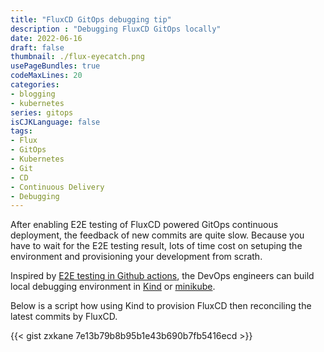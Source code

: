 ```yaml
---
title: "FluxCD GitOps debugging tip"
description : "Debugging FluxCD GitOps locally"
date: 2022-06-16
draft: false
thumbnail: ./flux-eyecatch.png
usePageBundles: true
codeMaxLines: 20
categories:
- blogging
- kubernetes
series: gitops
isCJKLanguage: false
tags:
- Flux
- GitOps
- Kubernetes
- Git
- CD
- Continuous Delivery
- Debugging
---
```


After enabling E2E testing of FluxCD powered GitOps continuous deployment, the feedback of new commits are quite slow.
Because you have to wait for the E2E testing result, lots of time cost on setuping the environment and provisioning 
your development from scrath.

Inspired by [E2E testing in Github actions][gitops-e2e], the DevOps engineers can build local debugging environment in
[Kind][kind] or [minikube][minikube].

<!--more-->

Below is a script how using Kind to provision FluxCD then reconciling the latest commits by FluxCD.

{{< gist zxkane 7e13b79b8b95b1e43b690b7fb5416ecd >}}

[gitops-e2e]: https://github.com/zxkane/eks-gitops/actions/workflows/e2e.yaml
[kind]: https://kind.sigs.k8s.io/
[minikube]: https://minikube.sigs.k8s.io/docs/start/